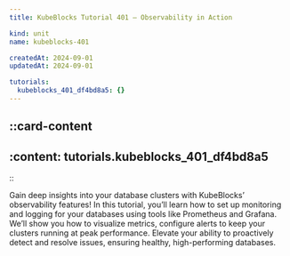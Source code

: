 ```yaml
---
title: KubeBlocks Tutorial 401 – Observability in Action

kind: unit
name: kubeblocks-401

createdAt: 2024-09-01
updatedAt: 2024-09-01

tutorials:
  kubeblocks_401_df4bd8a5: {}
---
```


::card-content
---
:content: tutorials.kubeblocks_401_df4bd8a5
---
::

Gain deep insights into your database clusters with KubeBlocks’ observability features! In this tutorial, you’ll learn how to set up monitoring and logging for your databases using tools like Prometheus and Grafana. We’ll show you how to visualize metrics, configure alerts to keep your clusters running at peak performance. Elevate your ability to proactively detect and resolve issues, ensuring healthy, high-performing databases.